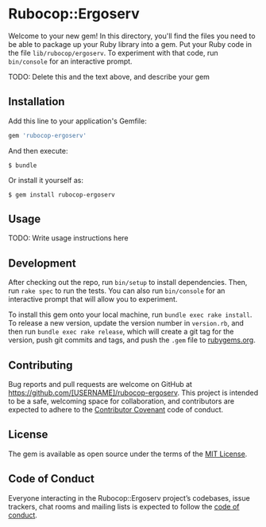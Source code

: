 # Rubocop::Ergoserv

Welcome to your new gem! In this directory, you'll find the files you need to be able to package up your Ruby library into a gem. Put your Ruby code in the file `lib/rubocop/ergoserv`. To experiment with that code, run `bin/console` for an interactive prompt.

TODO: Delete this and the text above, and describe your gem

## Installation

Add this line to your application's Gemfile:

```ruby
gem 'rubocop-ergoserv'
```

And then execute:

    $ bundle

Or install it yourself as:

    $ gem install rubocop-ergoserv

## Usage

TODO: Write usage instructions here

## Development

After checking out the repo, run `bin/setup` to install dependencies. Then, run `rake spec` to run the tests. You can also run `bin/console` for an interactive prompt that will allow you to experiment.

To install this gem onto your local machine, run `bundle exec rake install`. To release a new version, update the version number in `version.rb`, and then run `bundle exec rake release`, which will create a git tag for the version, push git commits and tags, and push the `.gem` file to [rubygems.org](https://rubygems.org).

## Contributing

Bug reports and pull requests are welcome on GitHub at https://github.com/[USERNAME]/rubocop-ergoserv. This project is intended to be a safe, welcoming space for collaboration, and contributors are expected to adhere to the [Contributor Covenant](http://contributor-covenant.org) code of conduct.

## License

The gem is available as open source under the terms of the [MIT License](https://opensource.org/licenses/MIT).

## Code of Conduct

Everyone interacting in the Rubocop::Ergoserv project’s codebases, issue trackers, chat rooms and mailing lists is expected to follow the [code of conduct](https://github.com/[USERNAME]/rubocop-ergoserv/blob/master/CODE_OF_CONDUCT.md).
